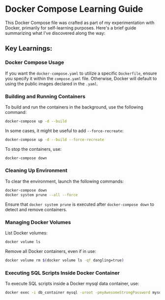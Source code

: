 # Docker Compose Learning Guide

This Docker Compose file was crafted as part of my experimentation with Docker, primarily for self-learning purposes. Here's a brief guide summarizing what I've discovered along the way:

## Key Learnings:

### Docker Compose Usage

If you want the `docker-compose.yaml` to utilize a specific `Dockerfile`, ensure you specify it within the `compose.yaml` file. Otherwise, Docker will default to using the public images declared in the `.yaml`.

### Building and Running Containers

To build and run the containers in the background, use the following command:

```bash
docker-compose up -d --build
```

In some cases, it might be useful to add `--force-recreate`:

```bash
docker-compose up -d --build --force-recreate
```

To stop the containers, use:

```bash
docker-compose down
```

### Cleaning Up Environment

To clear the environment, launch the following commands:

```bash
docker-compose down
docker system prune --all --force
```

Ensure that `docker system prune` is executed after `docker-compose down` to detect and remove containers.

### Managing Docker Volumes

List Docker volumes:

```bash
docker volume ls
```

Remove all Docker containers, even if in use:

```bash
docker volume rm $(docker volume ls -qf dangling=true)
```

### Executing SQL Scripts Inside Docker Container

To execute SQL scripts inside a Docker mysql data container, use:

```bash
docker exec -i db_container mysql -uroot -pmyAwesomeStrongPassword mysql < wp_codecrab.sql
```

